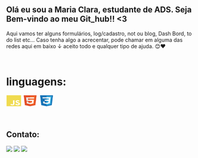 ## Olá eu sou a Maria Clara, estudante de ADS. Seja Bem-vindo ao meu Git_hub!! <3

Aqui vamos ter alguns formulários, log/cadastro, not ou blog, Dash Bord, to do list etc...
Caso tenha algo a acrecentar, pode chamar em alguma das redes aqui em baixo ↓ aceito todo e qualquer tipo de ajuda. 
  😊❤️
  
  <div style="display: inline_block"><br>
  <h1 align="left">linguagens:</h1>
  <img align="center" alt="Maria Clara-Js" height="30" width="40"       src="https://raw.githubusercontent.com/devicons/devicon/master/icons/javascript/javascript-plain.svg">
  <img align="center" alt="Maria Clara-HTML" height="30" width="40"          src="https://raw.githubusercontent.com/devicons/devicon/master/icons/html5/html5-original.svg">
  <img align="center" alt="Maria Clara-CSS" height="30" width="40"
src="https://raw.githubusercontent.com/devicons/devicon/master/icons/css3/css3-original.svg">
</div>
  <br><br>
 <div>
 <h2 align="left">Contato:</h2>
  <a href="https://www.instagram.com/mariaclara_2099/" target="_blank"><img src="https://img.shields.io/badge/-Instagram-%23E4405F?style=for-the-badge&logo=instagram&logoColor=white" target="_blank"></a>
  <a href="mailto:contatorafaballerini@gmail.com"><img
src="https://img.shields.io/badge/-Gmail-%23333?style=for-the-badge&logo=gmail&logoColor=white" target="_blank"></a>
  <a href="https://www.linkedin.com/in/maria-clara-franco-013aa622b/" target="_blank"><img src="https://img.shields.io/badge/-LinkedIn-%230077B5?style=for-the-badge&logo=linkedin&logoColor=white" target="_blank"></a>

</div>
